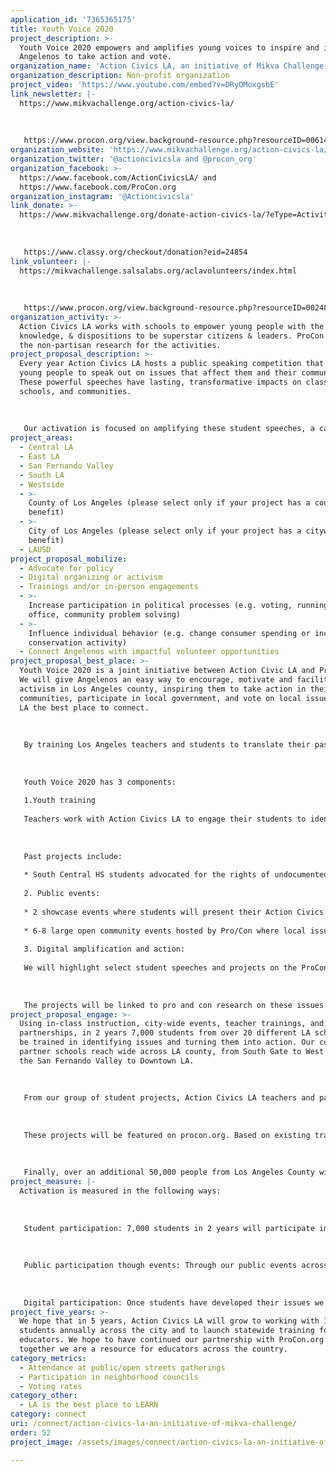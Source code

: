 ```yaml
---
application_id: '7365365175'
title: Youth Voice 2020
project_description: >-
  Youth Voice 2020 empowers and amplifies young voices to inspire and inform
  Angelenos to take action and vote.
organization_name: 'Action Civics LA, an initiative of Mikva Challenge'
organization_description: Non-profit organization
project_video: 'https://www.youtube.com/embed?v=DRyOMoxgsbE'
link_newsletter: |-
  https://www.mikvachallenge.org/action-civics-la/
   
   
   
   https://www.procon.org/view.background-resource.php?resourceID=006145
organization_website: 'https://www.mikvachallenge.org/action-civics-la/ and www.procon.org'
organization_twitter: '@actioncivicsla and @procon_org'
organization_facebook: >-
  https://www.facebook.com/ActionCivicsLA/ and
  https://www.facebook.com/ProCon.org
organization_instagram: '@Actioncivicsla'
link_donate: >-
  https://www.mikvachallenge.org/donate-action-civics-la/?eType=ActivityDefinitionInstance&eId=dbd7e11d-a980-44e3-8f09-b215aeb43576
   
   
   
   https://www.classy.org/checkout/donation?eid=24854
link_volunteer: |-
  https://mikvachallenge.salsalabs.org/aclavolunteers/index.html
   
   
   
   https://www.procon.org/view.background-resource.php?resourceID=002483#volunteer_application
organization_activity: >-
  Action Civics LA works with schools to empower young people with the skills,
  knowledge, & dispositions to be superstar citizens & leaders. ProCon provides
  the non-partisan research for the activities.
project_proposal_description: >-
  Every year Action Civics LA hosts a public speaking competition that calls
  young people to speak out on issues that affect them and their communities.
  These powerful speeches have lasting, transformative impacts on classrooms,
  schools, and communities.
   
    
   
   Our activation is focused on amplifying these student speeches, a call-to-action, to inform and inspire Angelenos to participate in local neighborhood councils and vote in 2018, 2019, and 2020.
project_areas:
  - Central LA
  - East LA
  - San Fernando Valley
  - South LA
  - Westside
  - >-
    County of Los Angeles (please select only if your project has a countywide
    benefit)
  - >-
    City of Los Angeles (please select only if your project has a citywide
    benefit)
  - LAUSD
project_proposal_mobilize:
  - Advocate for policy
  - Digital organizing or activism
  - Trainings and/or in-person engagements
  - >-
    Increase participation in political processes (e.g. voting, running for
    office, community problem solving)
  - >-
    Influence individual behavior (e.g. change consumer spending or increase
    conservation activity)
  - Connect Angelenos with impactful volunteer opportunities
project_proposal_best_place: >-
  Youth Voice 2020 is a joint initiative between Action Civic LA and ProCon.org.
  We will give Angelenos an easy way to encourage, motivate and facilitate youth
  activism in Los Angeles county, inspiring them to take action in their
  communities, participate in local government, and vote on local issues, making
  LA the best place to connect.
   
    
   
   By training Los Angeles teachers and students to translate their passion into action, highlighting the civic action of youth, and connecting youth to local government, we will show Angelenos how to be active in their communities. Youth Voice 2020 will increase the percentage of young people who are registered to vote; regularly volunteer; and involved in local government. Our focus on action will also increase government responsiveness to local issues. Our ability to amplify youth voices through public events and websites will increase adult participation in local issues, voting rates, volunteerism.
   
    
   
   Youth Voice 2020 has 3 components:
   
   1.Youth training
   
   Teachers work with Action Civics LA to engage their students to identify the most pressing issues in their communities and take action to address these issues. Students learn how to SPEAK OUT, ADVOCATE for change, COLLABORATE with peers and community organizations, RESEARCH issues, DEVELOP action plans to affect change, and SHOWCASE their year-long activism efforts.
   
    
   
   Past projects include:
   
   * South Central HS students advocated for the rights of undocumented immigrants and DREAMers in their school and community bringing in the assistance of immigration lawyers and representatives from Congresswoman Karen Bass’ office; Hancock Park Elementary students researched homelessness rates in their neighborhood and presented their findings to Councilmember Ryu in City Hall; Boyle Heights 9th graders started a school-wide “Unplug Monday” during free periods where students detach from all electronics and focus on interpersonal connections and mental health care. 
   
   2. Public events:
   
   * 2 showcase events where students will present their Action Civics projects and receive feedback from community leaders.
   
   * 6-8 large open community events hosted by Pro/Con where local issues are debated (proposed locations include the Santa Monica Pier, USC, and others). Student projects will be featured and event participants will be asked to take action to support them. 
   
   3. Digital amplification and action:
   
   We will highlight select student speeches and projects on the ProCon.org website for the 500,000 annual users from Los Angeles. We will focus on the following four areas: Water and the environment; Community and School safety; Civic Participation; and Education.
   
    
   
   The projects will be linked to pro and con research on these issues on ProCon.org, a website use by 25 million people per year, including more than 500,000 Angelenos. Web visitors will be able to view the projects, replicate them in their own neighborhood, contact their local representatives, and share with their own social networks.
project_proposal_engage: >-
  Using in-class instruction, city-wide events, teacher trainings, and school
  partnerships, in 2 years 7,000 students from over 20 different LA schools will
  be trained in identifying issues and turning them into action. Our current
  partner schools reach wide across LA county, from South Gate to West LA, from
  the San Fernando Valley to Downtown LA. 
   
    
   
   From our group of student projects, Action Civics LA teachers and partner organizations will select student projects that inspire, educate, and inform in four areas: Water and the environment; Community and School safety; Civic Participation; and Education.
   
    
   
   These projects will be featured on procon.org. Based on existing traffic on procon.org, we estimate that over 50,000 Angelenos will visit these pages and take action to support student work whether it is reading about an issue, sending the issue pages to their neighborhood council, replicating the project in their own neighborhood, or by contacting their local representative. 
   
    
   
   Finally, over an additional 50,000 people from Los Angeles County will be exposed to issues and youth voice at six county-wide public events featuring youth voice on civic issues. After these events, participants will have greater understanding of issues, be able to connect with and support youth leaders, and be ready to take action.
project_measure: |-
  Activation is measured in the following ways:
   
    
   
   Student participation: 7,000 students in 2 years will participate in Action Civics LA in-class programs where they develop their issues and projects. We will measure student learning throughout, measuring increases in ability to debate, do research, analyze issues, and developing strategic plans. Additionally, we plan to track alumni of the program via surveys.
   
    
   
   Public participation though events: Through our public events across the county, we will measure event attendance and exposure to youth issues. We will also measure adoption of student calls to action.
   
    
   
   Digital participation: Once students have developed their issues we will measure dissemination of their ideas and passion via visits to web pages and clickthroughs on various actions including contacting their neighborhood council, contacting their representatives, and downloading information to replicate the project in their own neighborhood. We estimate that 10% of the Los Angeles traffic to ProCon.org will view these student pages, representing 4,000 actions per month or 50,000 people per year.
project_five_years: >-
  We hope that in 5 years, Action Civics LA will grow to working with 15,000
  students annually across the city and to launch statewide training for
  educators. We hope to have continued our partnership with ProCon.org so that
  together we are a resource for educators across the country.
category_metrics:
  - Attendance at public/open streets gatherings
  - Participation in neighborhood councils
  - Voting rates
category_other:
  - LA is the best place to LEARN
category: connect
uri: /connect/action-civics-la-an-initiative-of-mikva-challenge/
order: 52
project_image: /assets/images/connect/action-civics-la-an-initiative-of-mikva-challenge.jpg

---
```


